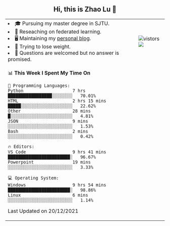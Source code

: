 <h2 align="center"> Hi, this is Zhao Lu 👋</h2>

<table style="overflow:hidden;">
    <tr> 
        <td>
            <li>🎓 Pursuing my master degree in SJTU.</li>
            <li>🌱 Reseaching on federated learning.</li>
            <li>🖥️ Maintaining my <a href="https://ifarewell.xyz">personal blog</a>.</li>
            <li>💪 Trying to lose weight.</li>
            <li>💬 Questions are welcomed but no answer is promised.</li> 
        </td>
        <td>
            <img src="https://visitor-badge.glitch.me/badge?page_id=ifarewell" alt="vistors" />
        <br>
          <img src="https://github-readme-stats.vercel.app/api?username=ifarewell&theme=graywhite&hide=prs,contribs&show_icons=true&hide_border=true&icon_color=CE1D2D&text_color=718096&bg_color=ffffff&hide_title=true" />
        </td>
    </tr>
    <tr>
        <td colspan="2">
            
<!--START_SECTION:waka-->
📊 **This Week I Spent My Time On** 

```text
💬 Programming Languages: 
Python                   7 hrs               █████████████████░░░░░░░░   70.01% 
HTML                     2 hrs 15 mins       █████░░░░░░░░░░░░░░░░░░░░   22.62% 
Other                    28 mins             █░░░░░░░░░░░░░░░░░░░░░░░░   4.81% 
JSON                     9 mins              ░░░░░░░░░░░░░░░░░░░░░░░░░   1.53% 
Bash                     2 mins              ░░░░░░░░░░░░░░░░░░░░░░░░░   0.42%

🔥 Editors: 
VS Code                  9 hrs 41 mins       ████████████████████████░   96.67% 
Powerpoint               19 mins             ░░░░░░░░░░░░░░░░░░░░░░░░░   3.33%

💻 Operating System: 
Windows                  9 hrs 54 mins       ████████████████████████░   98.86% 
Linux                    6 mins              ░░░░░░░░░░░░░░░░░░░░░░░░░   1.14%

```


 Last Updated on 20/12/2021
<!--END_SECTION:waka-->
            
</td></tr>
</table>

